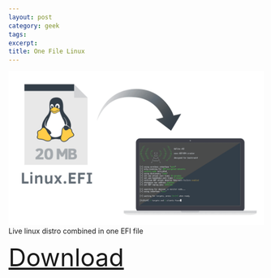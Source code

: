 ```yaml
---
layout: post
category: geek
tags:
excerpt:
title: One File Linux
---
```


![One File Linux logo](/img/one-file-linux.png) Live linux distro combined in one EFI file

<div class="margin: 0 auto;">
<p><font size=10><a href="https://github.com/zhovner/OneFileLinux/releases/download/v0.3.1/OneFileLinux.efi">Download</a></font></p>
</div>